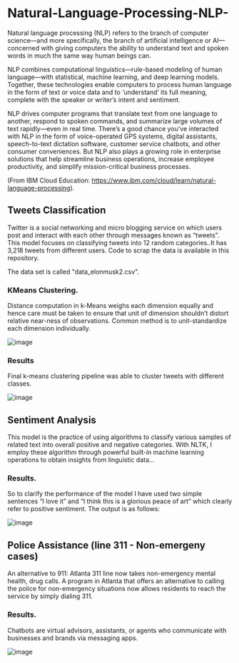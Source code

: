 # Natural-Language-Processing-NLP-

Natural language processing (NLP) refers to the branch of computer science—and more specifically, the branch of artificial intelligence or AI—concerned with giving computers the ability to understand text and spoken words in much the same way human beings can.

NLP combines computational linguistics—rule-based modeling of human language—with statistical, machine learning, and deep learning models. Together, these technologies enable computers to process human language in the form of text or voice data and to ‘understand’ its full meaning, complete with the speaker or writer’s intent and sentiment.

NLP drives computer programs that translate text from one language to another, respond to spoken commands, and summarize large volumes of text rapidly—even in real time. There’s a good chance you’ve interacted with NLP in the form of voice-operated GPS systems, digital assistants, speech-to-text dictation software, customer service chatbots, and other consumer conveniences. But NLP also plays a growing role in enterprise solutions that help streamline business operations, increase employee productivity, and simplify mission-critical business processes.

(From IBM Cloud Education: https://www.ibm.com/cloud/learn/natural-language-processing).




## Tweets Classification
Twitter is a social networking and micro blogging service on which users post and interact with each other through messages known as “tweets”. This model focuses on classifying tweets into 12 random categories..It has 3,218 tweets from different users. Code to scrap the data is available in this repository.

The data set is called "data_elonmusk2.csv".

### KMeans Clustering.
Distance computation in k-Means weighs each dimension equally and hence care must be taken to ensure that unit of dimension shouldn’t distort relative near-ness of observations. Common method is to unit-standardize each dimension individually.

![image](https://user-images.githubusercontent.com/86708470/167463458-20f8c7ad-f307-49ff-8c7f-8e1476f53fec.png)

### Results

Final k-means clustering pipeline was able to cluster tweets with different classes.

![image](https://user-images.githubusercontent.com/86708470/167464243-34d11c96-c41e-44cf-b29d-8948a75da0c6.png)







## Sentiment Analysis
This model is the practice of using algorithms to classify various samples of related text into overall positive and negative categories. With NLTK, I employ these algorithm through powerful built-in machine learning operations to obtain insights from linguistic data...

### Results.
So to clarify the performance of the model I have used two simple sentences “I love it” and “I think this is a glorious peace of art” which clearly refer to positive sentiment. The output is as follows:

![image](https://user-images.githubusercontent.com/86708470/167479991-4cc5db4e-4818-4868-8f67-1b00ca8fc092.png)











## Police Assistance (line 311 - Non-emergeny cases)
An alternative to 911: Atlanta 311 line now takes non-emergency mental health, drug calls. A program in Atlanta that offers an alternative to calling the police for non-emergency situations now allows residents to reach the service by simply dialing 311.

### Results.
Chatbots are virtual advisors, assistants, or agents who communicate with businesses and brands via messaging apps.

![image](https://user-images.githubusercontent.com/86708470/170315385-1ce3436b-b464-4300-ac78-1e7fb2ff1948.png)


